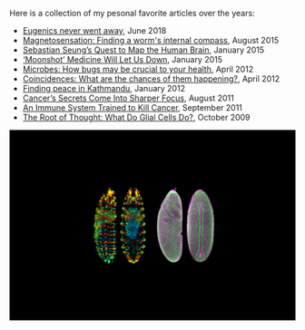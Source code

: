 Here is a collection of my pesonal favorite articles over the years:

- [Eugenics never went away](https://aeon.co/essays/eugenics-today-where-eugenic-sterilisation-continues-now), June 2018
- [Magnetosensation: Finding a worm's internal compass](https://elifesciences.org/articles/09666), August 2015
- [Sebastian Seung’s Quest to Map the Human Brain](http://www.nytimes.com/2015/01/11/magazine/sebastian-seungs-quest-to-map-the-human-brain.html), January 2015
- [‘Moonshot’ Medicine Will Let Us Down](http://www.nytimes.com/2015/01/29/opinion/moonshot-medicine-will-let-us-down.html), January 2015
- [Microbes: How bugs may be crucial to your health](https://www.bbc.com/future/article/20120412-the-beasts-inside-you/4http://www.bbc.co.uk/news/magazine-15356016), April 2012
- [Coincidences: What are the chances of them happening?](http://www.bbc.com/future/story/20120426-what-a-coincidence/), April 2012
- [Finding peace in Kathmandu](http://www.bbc.com/travel/feature/20120116-find-peace-in-kathmandu), January 2012
- [Cancer’s Secrets Come Into Sharper Focus](http://www.nytimes.com/2011/08/16/health/16cancer.html?pagewanted=all), August 2011
- [An Immune System Trained to Kill Cancer](http://www.nytimes.com/2011/09/13/health/13gene.html?pagewanted=all), September 2011
- [The Root of Thought: What Do Glial Cells Do?](http://www.scientificamerican.com/article/the-root-of-thought-what/), October 2009

![DrosophilaCombined](https://github.com/raghavchhetri/raghavchhetri.github.io/blob/master/about/DrosophilaCombined.jpg)
